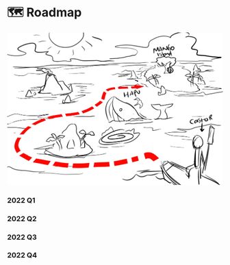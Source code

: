 # 🗺 Roadmap

![](<../.gitbook/assets/image (9) (1) (1) (1).png>)

### 2022 Q1

### 2022 Q2

### 2022 Q3

### 2022 Q4

